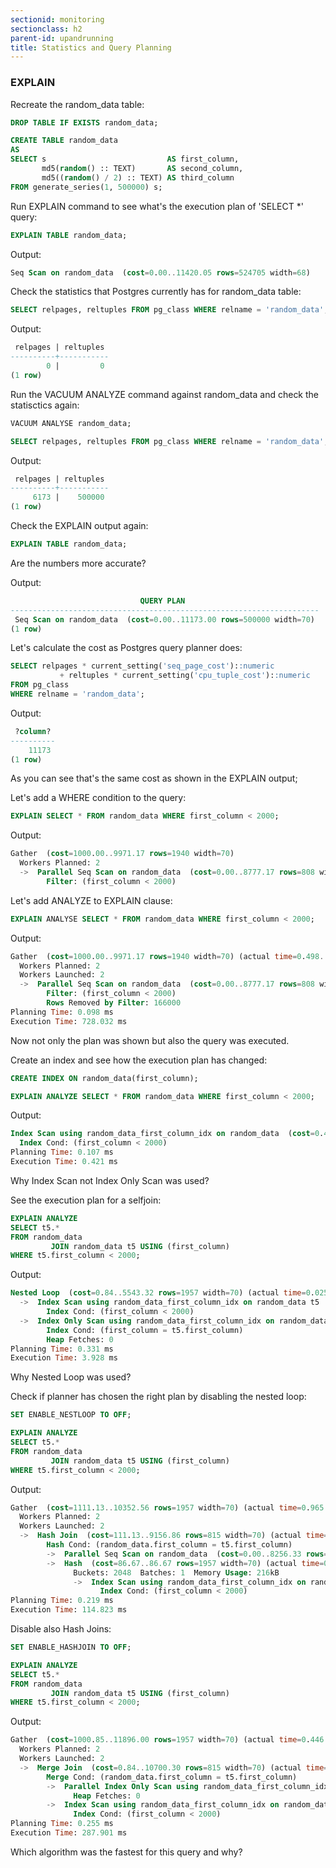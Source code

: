 ```yaml
---
sectionid: monitoring
sectionclass: h2
parent-id: upandrunning
title: Statistics and Query Planning
---
```

### EXPLAIN
Recreate the random_data table:
```sql 
DROP TABLE IF EXISTS random_data;

CREATE TABLE random_data
AS
SELECT s                           AS first_column,
       md5(random() :: TEXT)       AS second_column,
       md5((random() / 2) :: TEXT) AS third_column
FROM generate_series(1, 500000) s;
```

Run EXPLAIN command to see what's the execution plan of 'SELECT *' query:
```sql
EXPLAIN TABLE random_data;
```

Output:
```sql
Seq Scan on random_data  (cost=0.00..11420.05 rows=524705 width=68)
```

Check the statistics that Postgres currently has for random_data table:
```sql
SELECT relpages, reltuples FROM pg_class WHERE relname = 'random_data';
```

Output:
```sql
 relpages | reltuples
----------+-----------
        0 |         0
(1 row)
```

Run the VACUUM ANALYZE command against random_data and check the statisctics again:
```sql
VACUUM ANALYSE random_data;

SELECT relpages, reltuples FROM pg_class WHERE relname = 'random_data';
```

Output:
```sql
 relpages | reltuples
----------+-----------
     6173 |    500000
(1 row)
```

Check the EXPLAIN output again:
```sql
EXPLAIN TABLE random_data;
```

Are the numbers more accurate? 

Output:
```sql
                             QUERY PLAN
---------------------------------------------------------------------
 Seq Scan on random_data  (cost=0.00..11173.00 rows=500000 width=70)
(1 row)
```

Let's calculate the cost as Postgres query planner does:
```sql
SELECT relpages * current_setting('seq_page_cost')::numeric
           + reltuples * current_setting('cpu_tuple_cost')::numeric
FROM pg_class
WHERE relname = 'random_data';
```

Output:
```sql
 ?column?
----------
    11173
(1 row)
```

As you can see that's the same cost as shown in the EXPLAIN output;

Let's add a WHERE condition to the query:
```sql
EXPLAIN SELECT * FROM random_data WHERE first_column < 2000;
```

Output:
```sql
Gather  (cost=1000.00..9971.17 rows=1940 width=70)
  Workers Planned: 2
  ->  Parallel Seq Scan on random_data  (cost=0.00..8777.17 rows=808 width=70)
        Filter: (first_column < 2000)
```

Let's add ANALYZE to EXPLAIN clause:
```sql
EXPLAIN ANALYSE SELECT * FROM random_data WHERE first_column < 2000;
```

Output:
```sql
Gather  (cost=1000.00..9971.17 rows=1940 width=70) (actual time=0.498..727.918 rows=1999 loops=1)
  Workers Planned: 2
  Workers Launched: 2
  ->  Parallel Seq Scan on random_data  (cost=0.00..8777.17 rows=808 width=70) (actual time=0.004..83.350 rows=666 loops=3)
        Filter: (first_column < 2000)
        Rows Removed by Filter: 166000
Planning Time: 0.098 ms
Execution Time: 728.032 ms
```

Now not only the plan was shown but also the query was executed.

Create an index and see how the execution plan has changed:
```sql
CREATE INDEX ON random_data(first_column);

EXPLAIN ANALYZE SELECT * FROM random_data WHERE first_column < 2000;
```

Output:
```sql
Index Scan using random_data_first_column_idx on random_data  (cost=0.42..86.67 rows=1957 width=70) (actual time=0.012..0.330 rows=1999 loops=1)
  Index Cond: (first_column < 2000)
Planning Time: 0.107 ms
Execution Time: 0.421 ms
```

Why Index Scan not Index Only Scan was used?

See the execution plan for a selfjoin:
```sql
EXPLAIN ANALYZE
SELECT t5.*
FROM random_data
         JOIN random_data t5 USING (first_column)
WHERE t5.first_column < 2000;
```

Output:
```sql
Nested Loop  (cost=0.84..5543.32 rows=1957 width=70) (actual time=0.025..3.809 rows=1999 loops=1)
  ->  Index Scan using random_data_first_column_idx on random_data t5  (cost=0.42..86.67 rows=1957 width=70) (actual time=0.016..0.422 rows=1999 loops=1)
        Index Cond: (first_column < 2000)
  ->  Index Only Scan using random_data_first_column_idx on random_data  (cost=0.42..2.78 rows=1 width=4) (actual time=0.001..0.001 rows=1 loops=1999)
        Index Cond: (first_column = t5.first_column)
        Heap Fetches: 0
Planning Time: 0.331 ms
Execution Time: 3.928 ms
```

Why Nested Loop was used?

Check if planner has chosen the right plan by disabling the nested loop:

```sql
SET ENABLE_NESTLOOP TO OFF;

EXPLAIN ANALYZE
SELECT t5.*
FROM random_data
         JOIN random_data t5 USING (first_column)
WHERE t5.first_column < 2000;
```

Output:
```sql
Gather  (cost=1111.13..10352.56 rows=1957 width=70) (actual time=0.965..114.698 rows=1999 loops=1)
  Workers Planned: 2
  Workers Launched: 2
  ->  Hash Join  (cost=111.13..9156.86 rows=815 width=70) (actual time=35.316..67.464 rows=666 loops=3)
        Hash Cond: (random_data.first_column = t5.first_column)
        ->  Parallel Seq Scan on random_data  (cost=0.00..8256.33 rows=208333 width=4) (actual time=0.011..38.918 rows=166667 loops=3)
        ->  Hash  (cost=86.67..86.67 rows=1957 width=70) (actual time=0.786..0.787 rows=1999 loops=3)
              Buckets: 2048  Batches: 1  Memory Usage: 216kB
              ->  Index Scan using random_data_first_column_idx on random_data t5  (cost=0.42..86.67 rows=1957 width=70) (actual time=0.038..0.442 rows=1999 loops=3)
                    Index Cond: (first_column < 2000)
Planning Time: 0.219 ms
Execution Time: 114.823 ms
```

Disable also Hash Joins:
```sql
SET ENABLE_HASHJOIN TO OFF;

EXPLAIN ANALYZE
SELECT t5.*
FROM random_data
         JOIN random_data t5 USING (first_column)
WHERE t5.first_column < 2000;
```

Output:
```sql
Gather  (cost=1000.85..11896.00 rows=1957 width=70) (actual time=0.446..287.762 rows=1999 loops=1)
  Workers Planned: 2
  Workers Launched: 2
  ->  Merge Join  (cost=0.84..10700.30 rows=815 width=70) (actual time=13.313..16.500 rows=666 loops=3)
        Merge Cond: (random_data.first_column = t5.first_column)
        ->  Parallel Index Only Scan using random_data_first_column_idx on random_data  (cost=0.42..10079.76 rows=208333 width=4) (actual time=12.803..12.873 rows=667 loops=3)
              Heap Fetches: 0
        ->  Index Scan using random_data_first_column_idx on random_data t5  (cost=0.42..86.67 rows=1957 width=70) (actual time=0.085..0.552 rows=1999 loops=3)
              Index Cond: (first_column < 2000)
Planning Time: 0.255 ms
Execution Time: 287.901 ms
```

Which algorithm was the fastest for this query and why?